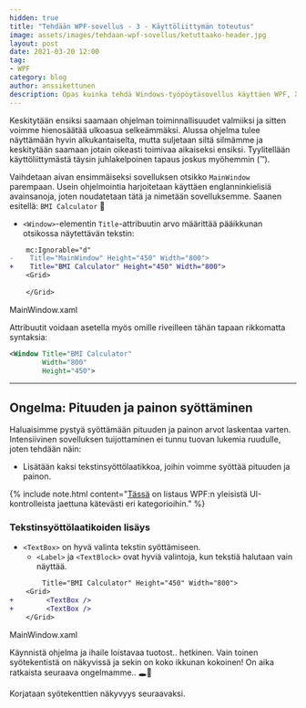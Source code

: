 ```yaml
---
hidden: true
title: "Tehdään WPF-sovellus - 3 - Käyttöliittymän toteutus"
image: assets/images/tehdaan-wpf-sovellus/ketuttaako-header.jpg
layout: post
date: 2021-03-20 12:00
tag:
- WPF
category: blog
author: anssikettunen
description: Opas kuinka tehdä Windows-työpöytäsovellus käyttäen WPF, XAML ja C#.
---
```


Keskitytään ensiksi saamaan ohjelman toiminnallisuudet valmiiksi ja sitten voimme hienosäätää ulkoasua selkeämmäksi. Alussa ohjelma tulee näyttämään hyvin alkukantaiselta, mutta suljetaan siltä silmämme ja keskitytään saamaan jotain oikeasti toimivaa aikaiseksi ensiksi. Tyylitellään käyttöliittymästä täysin juhlakelpoinen tapaus joskus myöhemmin (™).

Vaihdetaan aivan ensimmäiseksi sovelluksen otsikko `MainWindow` parempaan. Usein ohjelmointia harjoitetaan käyttäen englanninkielisiä avainsanoja, joten noudatetaan tätä ja nimetään sovelluksemme. Saanen esitellä: `BMI Calculator` 🎉

* `<Window>`-elementin `Title`-attribuutin arvo määrittää pääikkunan otsikossa näytettävän tekstin:

```diff
    mc:Ignorable="d"
-    Title="MainWindow" Height="450" Width="800">
+    Title="BMI Calculator" Height="450" Width="800">
    <Grid>
    
    </Grid>
```
<figcaption>MainWindow.xaml</figcaption>

Attribuutit voidaan asetella myös omille riveilleen tähän tapaan rikkomatta syntaksia:

```xml
<Window Title="BMI Calculator"
        Width="800"
        Height="450">
```

---

## Ongelma: Pituuden ja painon syöttäminen

Haluaisimme pystyä syöttämään pituuden ja painon arvot laskentaa varten.
Intensiivinen sovelluksen tuijottaminen ei tunnu tuovan lukemia ruudulle, joten tehdään näin:
* Lisätään kaksi tekstinsyöttölaatikkoa, joihin voimme syöttää pituuden ja painon.

{% include note.html content="[Tässä](https://docs.microsoft.com/en-us/dotnet/desktop/wpf/controls/controls-by-category) on listaus WPF:n yleisistä UI-kontrolleista jaettuna kätevästi eri kategorioihin." %}

### Tekstinsyöttölaatikoiden lisäys

* `<TextBox>` on hyvä valinta tekstin syöttämiseen.
    * `<Label>` ja `<TextBlock>` ovat hyviä valintoja, kun tekstiä halutaan vain näyttää.

```diff
        Title="BMI Calculator" Height="450" Width="800">
    <Grid>
+        <TextBox />
+        <TextBox />
    </Grid>
```
<figcaption>MainWindow.xaml</figcaption>

Käynnistä ohjelma ja ihaile loistavaa tuotost.. hetkinen. Vain toinen syötekentistä on näkyvissä ja sekin on koko ikkunan kokoinen! On aika ratkaista seuraava ongelmamme.. 🕳🐇

Korjataan syötekenttien näkyvyys seuraavaksi.